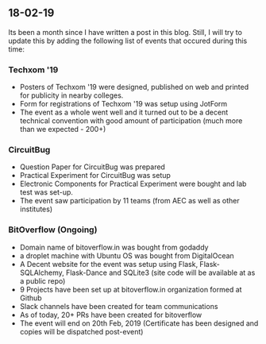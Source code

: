 ## 18-02-19

Its been a month since I have written a post in this blog. Still, I will try to update this by adding the following list of events that occured during this time:

### Techxom '19
* Posters of Techxom '19 were designed, published on web and printed for publicity in nearby colleges.
* Form for registrations of Techxom '19 was setup using JotForm
* The event as a whole went well and it turned out to be a decent technical convention with good amount of participation (much more than we expected - 200+)

### CircuitBug
* Question Paper for CircuitBug was prepared
* Practical Experiment for CircuitBug was setup
* Electronic Components for Practical Experiment were bought and lab test was set-up.
* The event saw participation by 11 teams (from AEC as well as other institutes)

### BitOverflow (Ongoing)
* Domain name of bitoverflow.in was bought from godaddy
* a droplet machine with Ubuntu OS was bought from DigitalOcean
* A Decent website for the event was setup using Flask, Flask-SQLAlchemy, Flask-Dance and SQLite3 (site code will be available at as a public repo)
* 9 Projects have been set up at bitoverflow.in organization formed at Github
* Slack channels have been created for team communications
* As of today, 20+ PRs have been created for bitoverflow
* The event will end on 20th Feb, 2019 (Certificate has been designed and copies will be dispatched post-event)

